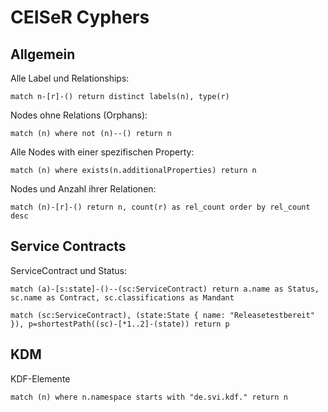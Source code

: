 # CEISeR Cyphers

## Allgemein

Alle Label und Relationships:
```
match n-[r]-() return distinct labels(n), type(r)
```

Nodes ohne Relations (Orphans):
```
match (n) where not (n)--() return n
```

Alle Nodes with einer spezifischen Property:
```
match (n) where exists(n.additionalProperties) return n
```

Nodes und Anzahl ihrer Relationen:
```
match (n)-[r]-() return n, count(r) as rel_count order by rel_count desc
```

## Service Contracts

ServiceContract und Status:
```
match (a)-[s:state]-()--(sc:ServiceContract) return a.name as Status, sc.name as Contract, sc.classifications as Mandant
```

```
match (sc:ServiceContract), (state:State { name: "Releasetestbereit" }), p=shortestPath((sc)-[*1..2]-(state)) return p
```

## KDM

KDF-Elemente
```
match (n) where n.namespace starts with "de.svi.kdf." return n
```
